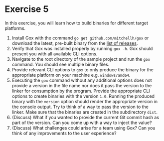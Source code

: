# Exercise 5

In this exercise, you will learn how to build binaries for different target platforms.

1. Install Gox with the command `go get github.com/mitchellh/gox` or download the latest, pre-built binary from the [list of releases](github.com/mitchellh/gox).
2. Verify that Gox was installed properly by running `gox -h`. Gox should present you with all available CLI options.
3. Navigate to the root directory of the sample project and run the `gox` command. You should see multiple binary files.
4. Provide relevant CLI options to `gox` to only produce the binary for the appropriate platform on your machine e.g. `windows/amd64`.
5. Executing the `gox` command without any additional options does not provide a version in the file name nor does it pass the version to the linker for consumption by the program. Provide the appropriate CLI options to create binaries with the version `1.0`. Running the produced binary with the `version` option should render the appropriate version in the console output. Try to think of a way to pass the version to the linker. Make sure that the binaries are created in the subdirectory `dist`.
6. (Discuss) What if you wanted to provide the current Git commit hash as part of the version. Can you come up with a way to inject the value?
7. (Discuss) What challenges could arise for a team using Gox? Can you think of any improvements to the user experience?